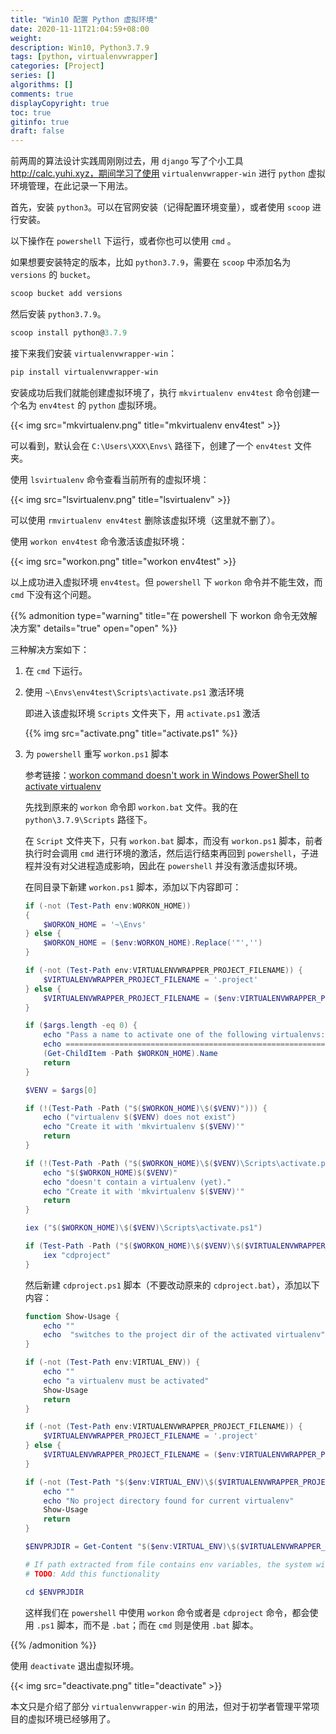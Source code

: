 ```yaml
---
title: "Win10 配置 Python 虚拟环境"
date: 2020-11-11T21:04:59+08:00
weight: 
description: Win10, Python3.7.9
tags: [python, virtualenvwrapper]
categories: [Project]
series: []
algorithms: []
comments: true
displayCopyright: true
toc: true
gitinfo: true 
draft: false
---
```


前两周的算法设计实践周刚刚过去，用 `django` 写了个小工具 http://calc.yuhi.xyz，期间学习了使用 `virtualenvwrapper-win` 进行 `python` 虚拟环境管理，在此记录一下用法。

<!--more-->

首先，安装 `python3`。可以在官网安装（记得配置环境变量），或者使用 `scoop` 进行安装。

以下操作在 `powershell` 下运行，或者你也可以使用 `cmd` 。

如果想要安装特定的版本，比如 `python3.7.9`，需要在 `scoop` 中添加名为 `versions` 的 `bucket`。

```ps1
scoop bucket add versions
```

然后安装 `python3.7.9`。

```ps1
scoop install python@3.7.9
```

接下来我们安装 `virtualenvwrapper-win`：

```ps1
pip install virtualenvwrapper-win
```

安装成功后我们就能创建虚拟环境了，执行 `mkvirtualenv env4test` 命令创建一个名为 `env4test` 的 `python` 虚拟环境。

{{< img src="mkvirtualenv.png" title="mkvirtualenv env4test" >}}

可以看到，默认会在 `C:\Users\XXX\Envs\` 路径下，创建了一个 `env4test` 文件夹。

使用 `lsvirtualenv` 命令查看当前所有的虚拟环境：

{{< img src="lsvirtualenv.png" title="lsvirtualenv" >}}

可以使用 `rmvirtualenv env4test` 删除该虚拟环境（这里就不删了）。

使用 `workon env4test` 命令激活该虚拟环境：

{{< img src="workon.png" title="workon env4test" >}}

以上成功进入虚拟环境 `env4test`。但 `powershell` 下 `workon` 命令并不能生效，而 `cmd` 下没有这个问题。

{{% admonition type="warning" title="在 powershell 下 workon 命令无效解决方案" details="true" open="open" %}}

三种解决方案如下：
1. 在 `cmd` 下运行。
2. 使用 `~\Envs\env4test\Scripts\activate.ps1` 激活环境

    即进入该虚拟环境 `Scripts` 文件夹下，用 `activate.ps1` 激活

    {{% img src="activate.png" title="activate.ps1" %}}

3. 为 `powershell` 重写 `workon.ps1` 脚本

    参考链接：[workon command doesn't work in Windows PowerShell to activate virtualenv](https://stackoverflow.com/questions/38944525/workon-command-doesnt-work-in-windows-powershell-to-activate-virtualenv)
    
    先找到原来的 `workon` 命令即 `workon.bat` 文件。我的在 `python\3.7.9\Scripts` 路径下。

    在 `Script` 文件夹下，只有 `workon.bat` 脚本，而没有 `workon.ps1` 脚本，前者执行时会调用 `cmd` 进行环境的激活，然后运行结束再回到 `powershell`，子进程并没有对父进程造成影响，因此在 `powershell` 并没有激活虚拟环境。

    在同目录下新建 `workon.ps1` 脚本，添加以下内容即可：
    
    ```ps1
    if (-not (Test-Path env:WORKON_HOME))
    {
        $WORKON_HOME = '~\Envs'
    } else {
        $WORKON_HOME = ($env:WORKON_HOME).Replace('"','')
    }

    if (-not (Test-Path env:VIRTUALENVWRAPPER_PROJECT_FILENAME)) {
        $VIRTUALENVWRAPPER_PROJECT_FILENAME = '.project'
    } else {
        $VIRTUALENVWRAPPER_PROJECT_FILENAME = ($env:VIRTUALENVWRAPPER_PROJECT_FILENAME).Replace('"','')
    }

    if ($args.length -eq 0) {
        echo "Pass a name to activate one of the following virtualenvs:"
        echo ==============================================================================
        (Get-ChildItem -Path $WORKON_HOME).Name
        return
    }

    $VENV = $args[0]

    if (!(Test-Path -Path ("$($WORKON_HOME)\$($VENV)"))) {
        echo ("virtualenv $($VENV) does not exist")
        echo "Create it with 'mkvirtualenv $($VENV)'"
        return
    }

    if (!(Test-Path -Path ("$($WORKON_HOME)\$($VENV)\Scripts\activate.ps1") ))  {
        echo "$($WORKON_HOME)$($VENV)"
        echo "doesn't contain a virtualenv (yet)."
        echo "Create it with 'mkvirtualenv $($VENV)'"
        return
    }

    iex ("$($WORKON_HOME)\$($VENV)\Scripts\activate.ps1")

    if (Test-Path -Path ("$($WORKON_HOME)\$($VENV)\$($VIRTUALENVWRAPPER_PROJECT_FILENAME)")) {
        iex "cdproject"
    }
    ```

    然后新建 `cdproject.ps1` 脚本（不要改动原来的 `cdproject.bat`），添加以下内容：
    
    ```ps1
    function Show-Usage {
        echo ""
        echo  "switches to the project dir of the activated virtualenv"
    }

    if (-not (Test-Path env:VIRTUAL_ENV)) {
        echo ""
        echo "a virtualenv must be activated"
        Show-Usage
        return
    }

    if (-not (Test-Path env:VIRTUALENVWRAPPER_PROJECT_FILENAME)) {
        $VIRTUALENVWRAPPER_PROJECT_FILENAME = '.project'
    } else {
        $VIRTUALENVWRAPPER_PROJECT_FILENAME = ($env:VIRTUALENVWRAPPER_PROJECT_FILENAME).Replace('"','')
    }

    if (-not (Test-Path "$($env:VIRTUAL_ENV)\$($VIRTUALENVWRAPPER_PROJECT_FILENAME)")) {
        echo ""
        echo "No project directory found for current virtualenv"
        Show-Usage
        return
    }

    $ENVPRJDIR = Get-Content "$($env:VIRTUAL_ENV)\$($VIRTUALENVWRAPPER_PROJECT_FILENAME)" -First 1

    # If path extracted from file contains env variables, the system will not find the path.
    # TODO: Add this functionality

    cd $ENVPRJDIR
    ```

    这样我们在 `powershell` 中使用 `workon` 命令或者是 `cdproject` 命令，都会使用 `.ps1` 脚本，而不是 `.bat`；而在 `cmd` 则是使用 `.bat` 脚本。
    
{{% /admonition %}}

使用 `deactivate` 退出虚拟环境。

{{< img src="deactivate.png" title="deactivate" >}}

本文只是介绍了部分 `virtualenvwrapper-win` 的用法，但对于初学者管理平常项目的虚拟环境已经够用了。









